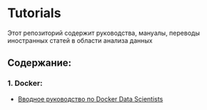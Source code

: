 # Tutorials
Этот репозиторий содержит руководства, мануалы, переводы иностранных статей в области анализа данных

## Содержание:
### 1. Docker:
   
   * [Вводное руководство по Docker Data Scientists](https://github.com/Lightmourne/Tutorials/blob/main/%D0%A0%D1%83%D0%BA%D0%BE%D0%B2%D0%BE%D0%B4%D1%81%D1%82%D0%B2%D0%BE_%D0%BF%D0%BE_Docker_%D0%B4%D0%BB%D1%8F_Data_Scientists.ipynb)
